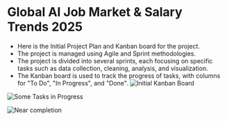 # Global AI Job Market & Salary Trends 2025

- Here is the Initial Project Plan and Kanban board for the project.
- The project is managed using Agile and Sprint methodologies.
- The project is divided into several sprints, each focusing on specific tasks such as data collection, cleaning, analysis, and visualization.
- The Kanban board is used to track the progress of tasks, with columns for "To Do", "In Progress", and "Done".
![Initial Kanban Board](./images/kanban_board.png)

![Some Tasks in Progress](./images/kanban_board1.png)

![Near completion](./images/kanban_board2.png)  